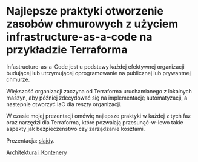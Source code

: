 # Najlepsze praktyki otworzenie zasobów chmurowych z użyciem infrastructure-as-a-code na przykładzie Terraforma

Infastructure-as-a-Code jest u podstawy każdej efektywnej organizacji budującej lub utrzymującej oprogramowanie na publicznej lub prywantnej chmurze.

Większość organizacji zaczyna od Terraforma uruchamianego z lokalnych maszyn, aby później zdecydować się na implementację automatyzacji, a następnie otworzyć IaC dla reszty organizacji.

W czasie mojej prezentacji omówię najlepsze praktyki w każdej z tych faz oraz narzędzi dla Terraforma, które pozwalają przesunąć-w-lewo takie aspekty jak bezpieczeństwo czy zarządzanie kosztami.

Prezentacja: [slajdy](main_pl.pdf).

[Architektura i Kontenery](https://architekturaikontenery.pl)

<!-- ## PL

Najlepsze praktyki tworzenie zasobów chmurowych z użyciem infrastructure-as-a-code na przykładzie Terraforma.

Infastructure-as-a-Code jest u podstawy każdej efektywnej organizacji budującej lub utrzymującej oprogramowanie na publicznej lub prywantej chmurze. Cze



 Część orgazniacji zaczyna od click-ops, później od Terraforma uruchamianego z lokalnych maszyn, aby później zdecydować się na implementację continoues deployment. W czasie mojej
-->

<!-- ## EN

Best practices for opening your cloud resouces to increase your enginnering velocity with Infrastructure-as-a-Code

To implement the platform team or a product teams, ...

In the talk, I will share the best practices to structure your git repository, workflow, continuously deploy your IaC, ...

Work-in-progress -->
